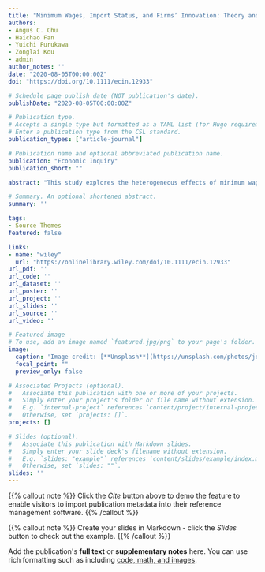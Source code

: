 ```yaml
---
title: "Minimum Wages, Import Status, and Firms’ Innovation: Theory and Evidence from China"
authors:
- Angus C. Chu
- Haichao Fan
- Yuichi Furukawa
- Zonglai Kou
- admin
author_notes: ''
date: "2020-08-05T00:00:00Z"
doi: "https://doi.org/10.1111/ecin.12933"

# Schedule page publish date (NOT publication's date).
publishDate: "2020-08-05T00:00:00Z"

# Publication type.
# Accepts a single type but formatted as a YAML list (for Hugo requirements).
# Enter a publication type from the CSL standard.
publication_types: ["article-journal"]

# Publication name and optional abbreviated publication name.
publication: "Economic Inquiry"
publication_short: ""

abstract: "This study explores the heterogeneous effects of minimum wage on innovation of different types of firms. We develop an open-economy R&D-based growth model and obtain the following result: raising the minimum wage reduces innovation of firms that use domestic inputs but increases innovation of firms that import foreign inputs. We test this result using city-level data on minimum wages and firm-level patent data in China. In accordance with our theory, we find that raising the minimum wage is associated with more innovation by importing firms and less by non-importing firms. This result survives a battery of robustness checks. (JEL E24, F43, O31)"

# Summary. An optional shortened abstract.
summary: ''

tags:
- Source Themes
featured: false

links:
- name: "wiley"
  url: "https://onlinelibrary.wiley.com/doi/10.1111/ecin.12933"
url_pdf: ''
url_code: ''
url_dataset: ''
url_poster: ''
url_project: ''
url_slides: ''
url_source: ''
url_video: ''

# Featured image
# To use, add an image named `featured.jpg/png` to your page's folder. 
image:
  caption: 'Image credit: [**Unsplash**](https://unsplash.com/photos/jdD8gXaTZsc)'
  focal_point: ""
  preview_only: false

# Associated Projects (optional).
#   Associate this publication with one or more of your projects.
#   Simply enter your project's folder or file name without extension.
#   E.g. `internal-project` references `content/project/internal-project/index.md`.
#   Otherwise, set `projects: []`.
projects: []

# Slides (optional).
#   Associate this publication with Markdown slides.
#   Simply enter your slide deck's filename without extension.
#   E.g. `slides: "example"` references `content/slides/example/index.md`.
#   Otherwise, set `slides: ""`.
slides: ''
---
```


{{% callout note %}}
Click the *Cite* button above to demo the feature to enable visitors to import publication metadata into their reference management software.
{{% /callout %}}

{{% callout note %}}
Create your slides in Markdown - click the *Slides* button to check out the example.
{{% /callout %}}

Add the publication's **full text** or **supplementary notes** here. You can use rich formatting such as including [code, math, and images](https://wowchemy.com/docs/content/writing-markdown-latex/).

